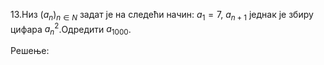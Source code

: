 13.Низ $(a_n)_{n \in{N}}$ задат је на следећи начин: $а_1 = 7$, $a_{n+1}$ једнак је збиру цифара $а_n^2$.Одредити $а_{1000}$.





Решење: 